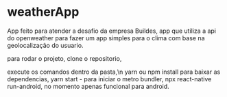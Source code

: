 # weatherApp

App feito para atender a desafio da empresa Buildes, 
app que utiliza a api do openweather para fazer um app simples para o clima com base na geolocalização do usuario.

para rodar o projeto, clone o repositorio,

execute os comandos dentro da pasta,\n
yarn ou npm install para baixar as dependencias,
yarn start - para iniciar o metro bundler,
npx react-native run-android, no momento apenas funcional para android.

